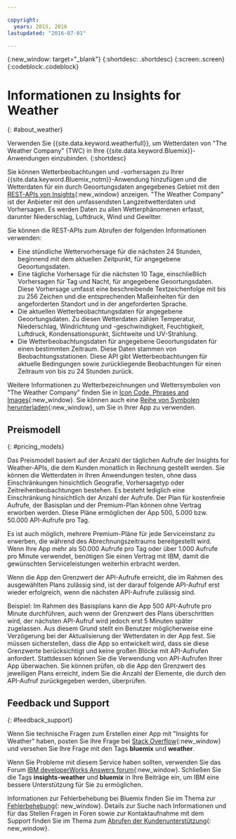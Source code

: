 ```yaml
---

copyright:
  years: 2015, 2016
lastupdated: "2016-07-01"

---
```


{:new_window: target="_blank"}
{:shortdesc: .shortdesc}
{:screen:.screen}
{:codeblock:.codeblock}

# Informationen zu Insights for Weather
{: #about_weather}

Verwenden Sie {{site.data.keyword.weatherfull}},
um Wetterdaten von "The Weather Company" (TWC) in Ihre {{site.data.keyword.Bluemix}}-Anwendungen einzubinden.
{:shortdesc}

Sie können Wetterbeobachtungen und -vorhersagen zu Ihrer {{site.data.keyword.Bluemix_notm}}-Anwendung hinzufügen und die Wetterdaten
für ein durch Geoortungsdaten angegebenes Gebiet mit den [REST-APIs von Insights](https://twcservice.{APPDomain}/rest-api-deprecated/){:new_window} anzeigen.
"The Weather Company" ist der Anbieter mit den umfassendsten Langzeitwetterdaten und Vorhersagen. Es werden Daten zu allen Wetterphänomenen erfasst, darunter Niederschlag, Luftdruck, Wind und Gewitter.

Sie können die REST-APIs zum Abrufen der folgenden Informationen verwenden:

* Eine stündliche Wettervorhersage für die nächsten 24 Stunden, beginnend mit
dem aktuellen Zeitpunkt, für angegebene Geoortungsdaten.
* Eine tägliche Vorhersage für die nächsten 10 Tage, einschließlich Vorhersagen
für Tag und Nacht, für angegebene Geoortungsdaten. Diese Vorhersage umfasst eine
beschreibende Textzeichenfolge mit bis zu 256 Zeichen und die entsprechenden Maßeinheiten
für den angeforderten Standort und in der angeforderten Sprache.
* Die aktuellen Wetterbeobachtungsdaten für angegebene Geoortungsdaten. Zu diesen Wetterdaten
zählen Temperatur, Niederschlag, Windrichtung und -geschwindigkeit, Feuchtigkeit, Luftdruck,
Kondensationspunkt, Sichtweite und UV-Strahlung.
* Die Wetterbeobachtungsdaten für angegebene Geoortungsdaten für einen bestimmten Zeitraum. Diese Daten stammen von Beobachtungsstationen. Diese API gibt Wetterbeobachtungen
für aktuelle Bedingungen sowie zurückliegende Beobachtungen für einen Zeitraum von bis zu 24 Stunden zurück.

Weitere Informationen zu Wetterbezeichnungen und Wettersymbolen von "The Weather Company"
finden Sie in [Icon Code, Phrases and Images](https://docs.google.com/document/d/1MZwWYqki8Ee-V7c7InBuA5CDVkjb3XJgpc39hI9FsI0/edit?pli=1){:new_window}.
Sie können auch eine [Reihe von Symbolen herunterladen](https://twcdocs.mybluemix.net/download/weatherinsightsicons.zip){:new_window}, um Sie in Ihrer App zu verwenden.

## Preismodell
{: #pricing_models}

Das Preismodell basiert auf der Anzahl der täglichen Aufrufe der Insights for Weather-APIs, die dem Kunden monatlich
in Rechnung gestellt werden. Sie können die Wetterdaten in Ihren Anwendungen testen,
ohne dass Einschränkungen hinsichtlich Geografie, Vorhersagetyp oder Zeitreihenbeobachtungen bestehen.
Es besteht lediglich eine Einschränkung hinsichtlich der Anzahl der Aufrufe. Der Plan für kostenfreie Aufrufe, der Basisplan und der Premium-Plan können
ohne Vertrag erworben werden. Diese Pläne ermöglichen der App
500, 5.000 bzw. 50.000 API-Aufrufe pro Tag.

Es ist auch möglich, mehrere Premium-Pläne für jede Serviceinstanz zu erwerben,
die während des Abrechnungszeitraums bereitgestellt wird. Wenn Ihre App mehr als 50.000 Aufrufe pro Tag oder über 1.000 Aufrufe pro Minute verwendet,
benötigen Sie einen Vertrag mit IBM, damit die gewünschten Serviceleistungen weiterhin erbracht werden.

Wenn die App den Grenzwert der API-Aufrufe erreicht, die im Rahmen des ausgewählten Plans zulässig sind,
ist der darauf folgende API-Aufruf erst wieder erfolgreich, wenn die nächsten API-Aufrufe zulässig sind.

Beispiel: Im Rahmen des Basisplans kann die App 500 API-Aufrufe pro Minute durchführen,
auch wenn der Grenzwert des Plans überschritten wird, der nächsten API-Aufruf wird jedoch
erst 5 Minuten später zugelassen. Aus diesem Grund stellt ein Benutzer möglicherweise eine Verzögerung bei der Aktualisierung
der Wetterdaten in der App fest. Sie müssen sicherstellen, dass die App so entwickelt wird,
dass sie diese Grenzwerte berücksichtigt und keine großen Blöcke mit API-Aufrufen anfordert. Stattdessen können Sie die Verwendung von API-Aufrufen Ihrer App überwachen. Sie können prüfen, ob die App den Grenzwert des jeweiligen Plans erreicht,
indem Sie die Anzahl der Elemente, die durch den API-Aufruf zurückgegeben werden, überprüfen.

## Feedback und Support
{: #feedback_support}

Wenn Sie technische Fragen zum Erstellen einer App mit "Insights for Weather" haben, posten Sie Ihre Frage bei [Stack Overflow](http://stackoverflow.com/search?q=weather+bluemix){:new_window}
und versehen Sie Ihre Frage mit den Tags **bluemix** und **weather**.

Wenn Sie Probleme mit diesem Service haben sollten, verwenden Sie das Forum [IBM developerWorks Answers forum](https://developer.ibm.com/answers/topics/insights-weather/?smartspace=bluemix){:new_window}.
Schließen Sie die Tags **insights-weather** und **bluemix** in Ihre Beiträge ein, um IBM eine bessere Unterstützung für Sie zu ermöglichen.

Informationen zur Fehlerbehebung bei Bluemix finden Sie im Thema zur [Fehlerbehebung](https://console.{DomainName}/docs/troubleshoot/troubleshoot.html){: new_window}.
Details zur Suche nach Informationen und für das Stellen Fragen in Foren sowie zur Kontaktaufnahme mit dem Support finden Sie im Thema zum [Abrufen der Kundenunterstützung](https://console.{DomainName}/docs/support/index.html#getting-customer-support){: new_window}.
